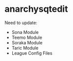 # anarchysqtedit

Need to update:
- Sona Module
- Teemo Module
- Soraka Module
- Taric Module
- League Config Files
